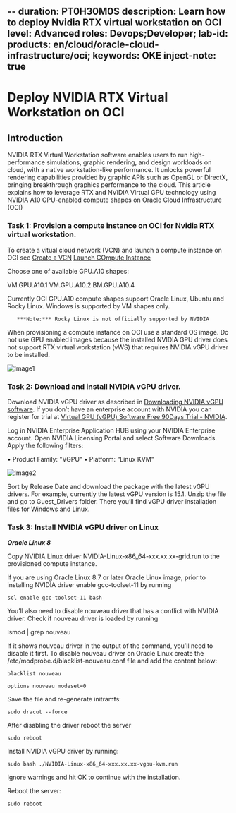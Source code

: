 --
duration: PT0H30M0S
description: Learn how to deploy Nvidia RTX virtual workstation on OCI
level: Advanced
roles: Devops;Developer;
lab-id:
products: en/cloud/oracle-cloud-infrastructure/oci;
keywords: OKE
inject-note: true
---

# Deploy NVIDIA RTX Virtual Workstation on OCI

## Introduction

NVIDIA RTX Virtual Workstation software enables users to run high-performance simulations, graphic rendering, and design workloads on cloud, with a native workstation-like performance. It unlocks powerful rendering capabilities provided by graphic APIs such as OpenGL or DirectX, bringing breakthrough graphics performance to the cloud. This article explains how to leverage RTX and NVIDIA Virtual GPU technology using NVIDIA A10 GPU-enabled compute shapes on Oracle Cloud Infrastructure (OCI)


### Task 1: Provision a compute instance on OCI for Nvidia RTX virtual workstation.

To create a vitual cloud network (VCN) and launch a compute instance on OCI see
[Create a VCN](https://docs.oracle.com/en/learn/oci-basics-tutorial/index.html#create-a-vcn)
[Launch COmpute Instance](https://docs.oracle.com/en/learn/oci-basics-tutorial/index.html#launch-compute-instance)

Choose one of available GPU.A10 shapes:

VM.GPU.A10.1
VM.GPU.A10.2
BM.GPU.A10.4

Currently OCI GPU.A10 compute shapes support Oracle Linux, Ubuntu and Rocky Linux. Windows is supported by VM shapes only.

       ***Note:*** Rocky Linux is not officially supported by NVIDIA

When provisioning a compute instance on OCI use a standard OS image.  Do not use GPU enabled images because the installed NVIDIA GPU driver does not support RTX virtual workstation (vWS) that requires NVIDIA vGPU driver to be installed.

![Image1](https://user-images.githubusercontent.com/54962742/230504669-1f34055f-47d7-45cc-87d8-652a729b22aa.png)


### Task 2: Download and install NVIDIA vGPU driver.

Download NVIDIA vGPU driver as described in [Downloading NVIDIA vGPU software](https://docs.nvidia.com/grid/latest/grid-software-quick-start-guide/index.html#redeeming-pak-and-downloading-grid-software). If you don’t have an enterprise account with NVIDIA you can register for trial at [Virtual GPU (vGPU) Software Free 90Days Trial - NVIDIA](https://www.nvidia.com/en-us/data-center/resources/vgpu-evaluation).

Log in NVIDIA Enterprise Application HUB using your NVIDIA Enterprise account. Open NVIDIA Licensing Portal and select Software Downloads. Apply the following filters:

•       Product Family: "VGPU"
•       Platform: “Linux KVM"

![Image2](https://user-images.githubusercontent.com/54962742/230505291-440b61f5-3fe4-423a-bb87-b7f0658dc753.png)

Sort by Release Date and download the package with the latest vGPU drivers. For example, currently the latest vGPU version is 15.1. Unzip the file and go to Guest_Drivers folder. There you’ll find vGPU driver installation files for Windows and Linux.

### Task 3: Install NVIDIA vGPU driver on Linux

***Oracle Linux 8***

  Copy NVIDIA Linux driver NVIDIA-Linux-x86_64-xxx.xx.xx-grid.run to the provisioned compute instance.
     
  If you are using Oracle Linux 8.7 or later Oracle Linux image, prior to installing NVIDIA driver enable gcc-toolset-11 by running
  ```
  scl enable gcc-toolset-11 bash
  ```
  You’ll also need to disable nouveau driver that has a conflict with NVIDIA driver. Check if nouveau driver is loaded by running

  lsmod | grep nouveau
     
  If it shows nouveau driver in the output of the command, you’ll need to disable it first. To disable nouveau driver on Oracle Linux create the /etc/modprobe.d/blacklist-nouveau.conf file and add the content below:
  ```   
  blacklist nouveau
  
  options nouveau modeset=0
  ```  
  Save the file and re-generate initramfs:
  ``` 
  sudo dracut --force
  ``` 
  After disabling the driver reboot the server
  ```   
  sudo reboot
  ```      
  Install NVIDIA vGPU driver by running:
  ``` 
  sudo bash ./NVIDIA-Linux-x86_64-xxx.xx.xx-vgpu-kvm.run
  ``` 
  Ignore warnings and hit OK to continue with the installation.
       
  Reboot the server:
  ``` 
  sudo reboot 
  ``` 
  



